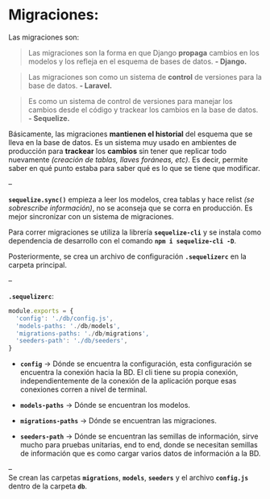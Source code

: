 # Migraciones:

Las migraciones son:

> Las migraciones son la forma en que Django **propaga** cambios en los modelos y los refleja en el esquema de bases de datos. **- Django.**

> Las migraciones son como un sistema de **control** de versiones para la base de datos. **- Laravel.**

> Es como un sistema de control de versiones para manejar los cambios desde el código y trackear los cambios en la base de datos. **- Sequelize.**

Básicamente, las migraciones **mantienen el historial** del esquema que se lleva en la base de datos. Es un sistema muy usado en ambientes de producción para **trackear** los **cambios** sin tener que replicar todo nuevamente _(creación de tablas, llaves foráneas, etc)_. Es decir, permite saber en qué punto estaba para saber qué es lo que se tiene que modificar.

–

**`sequelize.sync()`** empieza a leer los modelos, crea tablas y hace relist _(se sobrescribe información)_, no se aconseja que se corra en producción. Es mejor sincronizar con un sistema de migraciones.

Para correr migraciones se utiliza la librería **`sequelize-cli`** y se instala como dependencia de desarrollo con el comando **`npm i sequelize-cli -D`**.

Posteriormente, se crea un archivo de configuración **`.sequelizerc`** en la carpeta principal.

–

**`.sequelizerc`**:

```jsx
module.exports = {
  'config': './db/config.js',
  'models-paths: './db/models',
  'migrations-paths: './db/migrations',
  'seeders-path': './db/seeders',
}
```

-   **`config`** → Dónde se encuentra la configuración, esta configuración se encuentra la conexión hacia la BD. El cli tiene su propia conexión, independientemente de la conexión de la aplicación porque esas conexiones corren a nivel de terminal.
    
-   **`models-paths`** → Dónde se encuentran los modelos.
    
-   **`migrations-paths`** → Dónde se encuentran las migraciones.
    
-   **`seeders-path`** → Dónde se encuentran las semillas de información, sirve mucho para pruebas unitarias, end to end, donde se necesitan semillas de información que es como cargar varios datos de información a la BD.
    

–  
Se crean las carpetas **`migrations`**, **`models`**, **`seeders`** y el archivo **`config.js`** dentro de la carpeta **`db`**.